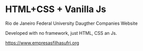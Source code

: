 # HTML+CSS + Vanilla Js
Rio de Janeiro Federal University Daugther Companies Website

Developed with no framework, just HTML, CSS an Js.

https://www.empresasfilhasufrj.org
